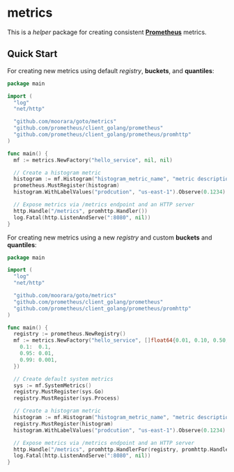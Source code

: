 # metrics

This is a *helper* package for creating consistent [**Prometheus**](https://prometheus.io) metrics.

## Quick Start

For creating new metrics using default *registry*, **buckets**, and **quantiles**:

```go
package main

import (
  "log"
  "net/http"

  "github.com/moorara/goto/metrics"
  "github.com/prometheus/client_golang/prometheus"
  "github.com/prometheus/client_golang/prometheus/promhttp"
)

func main() {
  mf := metrics.NewFactory("hello_service", nil, nil)

  // Create a histogram metric
  histogram := mf.Histogram("histogram_metric_name", "metric description", []string{"environment", "region"})
  prometheus.MustRegister(histogram)
  histogram.WithLabelValues("prodcution", "us-east-1").Observe(0.1234)

  // Expose metrics via /metrics endpoint and an HTTP server
  http.Handle("/metrics", promhttp.Handler())
  log.Fatal(http.ListenAndServe(":8080", nil))
}
```

For creating new metrics using a new *registry* and custom **buckets** and **quantiles**:

```go
package main

import (
  "log"
  "net/http"

  "github.com/moorara/goto/metrics"
  "github.com/prometheus/client_golang/prometheus"
  "github.com/prometheus/client_golang/prometheus/promhttp"
)

func main() {
  registry := prometheus.NewRegistry()
  mf := metrics.NewFactory("hello_service", []float64{0.01, 0.10, 0.50, 1.00, 5.00}, map[float64]float64{
    0.1:  0.1,
    0.95: 0.01,
    0.99: 0.001,
  })

  // Create default system metrics
  sys := mf.SystemMetrics()
  registry.MustRegister(sys.Go)
  registry.MustRegister(sys.Process)

  // Create a histogram metric
  histogram := mf.Histogram("histogram_metric_name", "metric description", []string{"environment", "region"})
  registry.MustRegister(histogram)
  histogram.WithLabelValues("prodcution", "us-east-1").Observe(0.1234)

  // Expose metrics via /metrics endpoint and an HTTP server
  http.Handle("/metrics", promhttp.HandlerFor(registry, promhttp.HandlerOpts{}))
  log.Fatal(http.ListenAndServe(":8080", nil))
}
```
